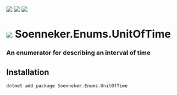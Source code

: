 [![](https://img.shields.io/nuget/v/soenneker.enums.unitoftime.svg?style=for-the-badge)](https://www.nuget.org/packages/soenneker.enums.unitoftime/)
[![](https://img.shields.io/github/actions/workflow/status/soenneker/soenneker.enums.unitoftime/publish-package.yml?style=for-the-badge)](https://github.com/soenneker/soenneker.enums.unitoftime/actions/workflows/publish-package.yml)
[![](https://img.shields.io/nuget/dt/soenneker.enums.unitoftime.svg?style=for-the-badge)](https://www.nuget.org/packages/soenneker.enums.unitoftime/)

# ![](https://user-images.githubusercontent.com/4441470/224455560-91ed3ee7-f510-4041-a8d2-3fc093025112.png) Soenneker.Enums.UnitOfTime
### An enumerator for describing an interval of time

## Installation

```
dotnet add package Soenneker.Enums.UnitOfTime
```
